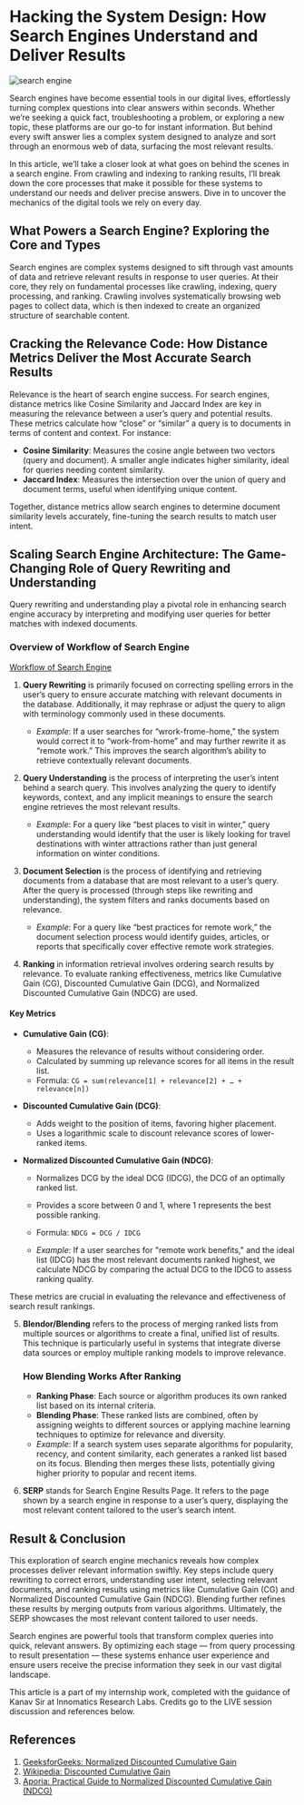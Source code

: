 # Hacking the System Design: How Search Engines Understand and Deliver Results
![search engine](https://github.com/user-attachments/assets/d9a1c765-55c0-4188-a893-6e0a7a594d8c)

Search engines have become essential tools in our digital lives, effortlessly turning complex questions into clear answers within seconds. Whether we’re seeking a quick fact, troubleshooting a problem, or exploring a new topic, these platforms are our go-to for instant information. But behind every swift answer lies a complex system designed to analyze and sort through an enormous web of data, surfacing the most relevant results.

In this article, we’ll take a closer look at what goes on behind the scenes in a search engine. From crawling and indexing to ranking results, I’ll break down the core processes that make it possible for these systems to understand our needs and deliver precise answers. Dive in to uncover the mechanics of the digital tools we rely on every day.

## What Powers a Search Engine? Exploring the Core and Types

Search engines are complex systems designed to sift through vast amounts of data and retrieve relevant results in response to user queries. At their core, they rely on fundamental processes like crawling, indexing, query processing, and ranking. Crawling involves systematically browsing web pages to collect data, which is then indexed to create an organized structure of searchable content.

## Cracking the Relevance Code: How Distance Metrics Deliver the Most Accurate Search Results

Relevance is the heart of search engine success. For search engines, distance metrics like Cosine Similarity and Jaccard Index are key in measuring the relevance between a user’s query and potential results. These metrics calculate how “close” or “similar” a query is to documents in terms of content and context. For instance:

- **Cosine Similarity**: Measures the cosine angle between two vectors (query and document). A smaller angle indicates higher similarity, ideal for queries needing content similarity.
- **Jaccard Index**: Measures the intersection over the union of query and document terms, useful when identifying unique content.

Together, distance metrics allow search engines to determine document similarity levels accurately, fine-tuning the search results to match user intent.

## Scaling Search Engine Architecture: The Game-Changing Role of Query Rewriting and Understanding

Query rewriting and understanding play a pivotal role in enhancing search engine accuracy by interpreting and modifying user queries for better matches with indexed documents.

### Overview of Workflow of Search Engine
[Workflow of Search Engine](https://drive.google.com/file/d/1YEIuUR8cJfO6lLf_7Jr5__YcCyJiroEL/view?usp=drive_link)

1. **Query Rewriting** is primarily focused on correcting spelling errors in the user’s query to ensure accurate matching with relevant documents in the database. Additionally, it may rephrase or adjust the query to align with terminology commonly used in these documents.  
   - *Example*: If a user searches for “wrork-frome-home,” the system would correct it to “work-from-home” and may further rewrite it as “remote work.” This improves the search algorithm’s ability to retrieve contextually relevant documents.

2. **Query Understanding** is the process of interpreting the user’s intent behind a search query. This involves analyzing the query to identify keywords, context, and any implicit meanings to ensure the search engine retrieves the most relevant results.  
   - *Example*: For a query like “best places to visit in winter,” query understanding would identify that the user is likely looking for travel destinations with winter attractions rather than just general information on winter conditions.

3. **Document Selection** is the process of identifying and retrieving documents from a database that are most relevant to a user’s query. After the query is processed (through steps like rewriting and understanding), the system filters and ranks documents based on relevance.  
   - *Example*: For a query like “best practices for remote work,” the document selection process would identify guides, articles, or reports that specifically cover effective remote work strategies.

4. **Ranking** in information retrieval involves ordering search results by relevance. To evaluate ranking effectiveness, metrics like Cumulative Gain (CG), Discounted Cumulative Gain (DCG), and Normalized Discounted Cumulative Gain (NDCG) are used.

#### Key Metrics
- **Cumulative Gain (CG)**:
  - Measures the relevance of results without considering order.
  - Calculated by summing up relevance scores for all items in the result list.
  - Formula: `CG = sum(relevance[1] + relevance[2] + … + relevance[n])`

- **Discounted Cumulative Gain (DCG)**:
  - Adds weight to the position of items, favoring higher placement.
  - Uses a logarithmic scale to discount relevance scores of lower-ranked items.

- **Normalized Discounted Cumulative Gain (NDCG)**:
  - Normalizes DCG by the ideal DCG (IDCG), the DCG of an optimally ranked list.
  - Provides a score between 0 and 1, where 1 represents the best possible ranking.
  - Formula: `NDCG = DCG / IDCG`

   - *Example*: If a user searches for "remote work benefits," and the ideal list (IDCG) has the most relevant documents ranked highest, we calculate NDCG by comparing the actual DCG to the IDCG to assess ranking quality.

These metrics are crucial in evaluating the relevance and effectiveness of search result rankings.

5. **Blendor/Blending** refers to the process of merging ranked lists from multiple sources or algorithms to create a final, unified list of results. This technique is particularly useful in systems that integrate diverse data sources or employ multiple ranking models to improve relevance.

   ### How Blending Works After Ranking
   - **Ranking Phase**: Each source or algorithm produces its own ranked list based on its internal criteria.
   - **Blending Phase**: These ranked lists are combined, often by assigning weights to different sources or applying machine learning techniques to optimize for relevance and diversity.
   - *Example*: If a search system uses separate algorithms for popularity, recency, and content similarity, each generates a ranked list based on its focus. Blending then merges these lists, potentially giving higher priority to popular and recent items.

6. **SERP** stands for Search Engine Results Page. It refers to the page shown by a search engine in response to a user’s query, displaying the most relevant content tailored to the user’s search intent.

## Result & Conclusion

This exploration of search engine mechanics reveals how complex processes deliver relevant information swiftly. Key steps include query rewriting to correct errors, understanding user intent, selecting relevant documents, and ranking results using metrics like Cumulative Gain (CG) and Normalized Discounted Cumulative Gain (NDCG). Blending further refines these results by merging outputs from various algorithms. Ultimately, the SERP showcases the most relevant content tailored to user needs.

Search engines are powerful tools that transform complex queries into quick, relevant answers. By optimizing each stage — from query processing to result presentation — these systems enhance user experience and ensure users receive the precise information they seek in our vast digital landscape.

This article is a part of my internship work, completed with the guidance of Kanav Sir at Innomatics Research Labs. Credits go to the LIVE session discussion and references below.

## References
1. [GeeksforGeeks: Normalized Discounted Cumulative Gain](https://www.geeksforgeeks.org/normalized-discounted-cumulative-gain-multilabel-ranking-metrics-ml/)
2. [Wikipedia: Discounted Cumulative Gain](https://en.wikipedia.org/wiki/Discounted_cumulative_gain)
3. [Aporia: Practical Guide to Normalized Discounted Cumulative Gain (NDCG)](https://www.aporia.com/learn/a-practical-guide-to-normalized-discounted-cumulative-gain-ndcg/)
